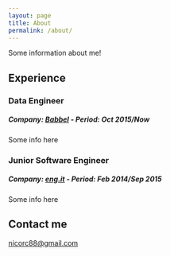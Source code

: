 ```yaml
---
layout: page
title: About
permalink: /about/
---
```


Some information about me!

## Experience

### Data Engineer
##### Company: [Babbel](https://home.babbel.com/) - Period: Oct 2015/Now

Some info here

### Junior Software Engineer
##### Company: [eng.it](http://eng.it) - Period: Feb 2014/Sep 2015

Some info here

## Contact me

[nicorc88@gmail.com](mailto:nicorc88@gmail.com)
